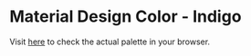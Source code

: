 Material Design Color - Indigo
==========
Visit [here](http://sipapp.io/p/?id=10307) to check the actual palette in your browser.